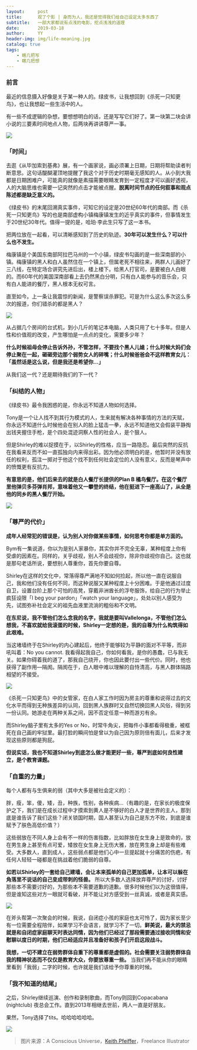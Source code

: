 ```yaml
---
layout:     post
title:      观了个影 | 身而为人，我还是觉得我们给自己设定太多东西了
subtitle:   一部大家都说有点浅的电影，挖点浅浅的道理
date:       2019-03-18
author:     YY
header-img: img/life-meaning.jpg
catalog: true
tags:
    - 瞎几把写
    - 瞎几把想
---
```

### 前言

最近的信息摄入好像是关于某一种人的。绿皮书，让我想回到《杀死一只知更鸟》，也让我想起一些生活中的人。

有一些不成逻辑的杂想，要想想明白的话，还是写写它们好了。第一块第二块会讲小说的三要素时间地点人物，后两块再讲讲尊严一事。

![](https://ws2.sinaimg.cn/large/006tKfTcgy1g1740x9rf1j30u00u0b2b.jpg)

### 「时间」

去逛《从毕加索到基弗》展，有一个画家说，画必须署上日期，日期将帮助读者判断意思。这句话醍醐灌顶地提醒了我这个对于历史时期毫无感知的人。从小到大我都是日期困难户，可能真的就像是素描需要眼睛发育到一定程度才可以画好透视，人的大脑思维也需要一记突然的点击才能被点醒。**脱离时间节点的任何叙事和观点陈述都是缺乏意义的。**

《绿皮书》的末尾回溯真实事件，可知它的设定是20世纪60年代的南部。而《杀死一只知更鸟》写的也是南部虚构小镇梅康镇发生的近乎真实的事件，但事情发生于20世纪30年代。值得一提的是，哈珀·李此生只写了这一本书。

把两位放在一起看，可以清晰感知到了历史的轨迹。**30年可以发生什么？可以什么也不发生。**

梅康镇是个美国东南部阿拉巴马州的一个小镇，绿皮书勾画的是一些深南部的小镇。梅康镇的黑人和白人虽然住在一个镇上，但属老死不相往来，两群人儿画好了三八线，在特定场合讲究先进后出，楼上楼下。给黑人打官司，是要被白人白眼的。而60年代的美国深南部看上去仍然黑白分明，只有白人能参与的音乐会，只有白人能进的餐厅，黑人根本无权可言。

直至如今。上一条让我震惊的新闻，是警察误杀罪犯。可是为什么这么多次这么多次的报道，你们错杀的都是黑人？

![](https://ws4.sinaimg.cn/large/006tKfTcgy1g1740gj4c3j30u00u04qr.jpg)

从占据几个房间的台式机，到小几斤的笔记本电脑，人类只用了七十多年。但是人性和价值观的改变，产生哪怕是一点点的变化，需要多少年？

**什么时候祖母会停止告诉外孙，不管怎样，不要找个黑人儿媳；什么时候大妈们会停止聚在一起，砸砸旁边那个弱势女人的碎嘴；什么时候爸爸会不这样教育女儿：「虽然话是这么说，但是我还是希望你…」**

从我们这一代？还是期待我们的下一代？


### 「纠结的人物」


《绿皮书》最令我困惑的是，你永远不知道人物如何选择。

Tony是一个让人找不到其行为模式的人，生来就有解决各种事情的方法的天赋，你永远不知道什么时候他会在别人的脸上猛击一拳，永远不知道他又会假装平静掏出钱夹握住手枪，是个四处混迹洞察人性的社会人，是个狠人。

但是Shirley的难以捉摸在于，以Shirley的性格，应当一路隐忍。最后突然的反抗在我看来反而不如一直孤独向内来得出彩。因为他必须明白的是，他暂时并没有放任的权利，孤注一掷对于他这个找不到任何社会定位的人没有意义，反而是琴声中的愤慨更有反抗力。

**有意思的是，他们后来去的就是白人餐厅长提供的Plan B 橘鸟餐厅。在这个餐厅里他弹贝多芬弹肖邦，意味着他又一攀登的终结，他在挺进下一座高山了，从全是他的同乡的黑人餐厅开始。**

![](https://ws4.sinaimg.cn/large/006tKfTcgy1g1740m4ynuj30u00u01l0.jpg)

### 「尊严的代价」


**成年人经常犯的错误是，认为别人对你做某些事情，如何思考你都是单方面的。**

Bym有一集说道，你以为是别人家暴你，其实你并不完全无辜，某种程度上你有受虐的因素在。同样的，关乎歧视，别人不会歧视你，除非你歧视你自己。这也就是那句老话所说，要想别人尊重你，首先你要自尊。

Shirley在这样的文化中，常落得尊严满地不知如何捡起，所以他一直在说服自己，我和他们没有任何不同，而这种说服又某种程度上十分困难。于是他通过过度自卫，设置台阶上那个可怕的高凳，穿戴非洲酋长的浮夸服饰，给自己的行为举止疯狂设限「I beg your pardon」「watch your language」，处处以别人感受为先，试图弥补社会定义的祖先血液里流淌的粗俗和不文明。

**在东尼说，我不管他们怎么念我的名字，我就是要叫Vallelonga，不管他们怎么想我，不喜欢就给我滚蛋的时候，Shirley一定想的是，我的自尊为什么构筑得如此艰难。**

当这堵墙终于在Shirley的内心建起后，他终于能够较为平静的面对不平等，而非吼叫着：No you cannot. 我看得起我自己，你如何看我，是你的愚蠢，已与我无关。如果你碍着我的道了，那我自己绕开，你也因此要付出一些代价。同时，他也获得了副作用—隔阂。隔阂在于，白人眼中难以理解的自恃清高，与黑人群体隔路相望的不接受。

![](https://ws1.sinaimg.cn/large/006tKfTcgy1g1740quss8j30u00u0kjn.jpg)

《杀死一只知更鸟》中的女管家，在白人家工作时因为房主的尊重和说得过去的文化水平而得到无种族差异的认同，回到黑人族群时又自然切换回黑人风俗，得到另一份认同。她游走在两种关系之间，因不否定任意一种而游刃有余。

而Shirley脑子里有太多的Yes or No，时常牛角尖，把每件小事都看得极重，被框死在自己画的牢狱里。最打脸的瞬间怕是曾以为自己因为原则倍有面儿，后来才发现这些原则都是狗屁。

**但说实话，我也不知道Shirley到底怎么做才能更好一些，尊严到底如何良性建立，是个教育课题。**


### 「自重的力量」

每个人都有与生俱来的弱（其中大多是被社会定义的）：

胖，瘦，笨，傻，矮，丑，种族，性别，各种疾病…（有趣的是，在家长的极度保护之下，我们是在成长过程中才摸索到黄人是不够好的白人才是世界的主人，那到底是谁告诉了我们这些？闭关锁国时期，国人甚至认为自己是东方不败，到底是谁赋予了肤色高低价值？）

这些弱放在不同人身上会有不一样的伤害指数，比如胖放在女生身上是致命的，放在男生身上甚至有点可爱，矮放在女生身上无伤大雅，放在男生身上却是有些难受。大多数人，直到成人，这些弱点都是他们心中一旦提起就十分痛苦的伤疤，有任何人轻轻一碰都是在挑战着他们脆弱的自尊。

**如若以Shirley的一套给自己建墙，会让本来孤单的自己更加孤单，让本可以躲在角落里不说话的自己变成带刺的怪兽。** 所以大多数人选择放弃尊严的讨好，讨好那些本不需要讨好的，为那些本不需要道歉的道歉。很多时候他们以为这很值得，但是谁知这些对方一眼就可看破，并不能让对方感受到一丝真诚，或者是真实感。

![](https://ws2.sinaimg.cn/large/006tKfTcgy1g1740x9rf1j30u00u0b2b.jpg)

在斧头帮第一次聚会的时候，我说，自闭症小孩的家庭也太可怜了，因为家长至少有一位需要全程陪伴，如果学习不会语言，就学习不了一切。**鲜美说，最大的禁忌就是和自闭症家庭聊天时表达同情，因为他们已经过了那段需要通过接收同情和安慰聊以度日的时期，他们已经适应并且准备好和孩子们开启这段战斗。**

**我想，一切不建立在弱势群体自重下的尊重都是虚假的。社会需要关注弱势群体自我的精神状态而不仅仅是教育大众，你要放尊重一些。** 当我们再不能从你的眼睛里看到「我弱」二字的时候，也许就是我们该给予你尊重的时候。


### 「我不知道的结尾」

之后，Shirley继续巡演、创作和录制歌曲，而Tony则回到Copacabana (nightclub) 夜总会工作。直到2013年相继去世前，两人一直是好朋友。

果然，Tony选择了tits。哈哈哈哈哈哈。

![](https://ws1.sinaimg.cn/large/006tKfTcgy1g1740c5pw3j30u010fb2b.jpg)

>图片来源：A Conscious Universe，[Keith Pfeiffer](www.keith-pfeiffer.com)，Freelance Illustrator
